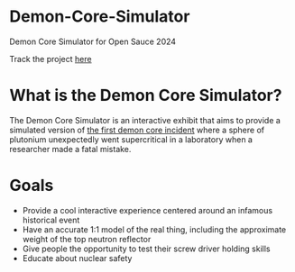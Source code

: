 # Demon-Core-Simulator
Demon Core Simulator for Open Sauce 2024

Track the project [here](https://github.com/users/ExperimentalCyborg/projects/3/views/1)

# What is the Demon Core Simulator?
The Demon Core Simulator is an interactive exhibit that aims to provide a simulated version of [the first demon core incident](https://en.wikipedia.org/wiki/Demon_core#First_incident) where a sphere of plutonium unexpectedly went supercritical in a laboratory when a researcher made a fatal mistake.

# Goals
- Provide a cool interactive experience centered around an infamous historical event
- Have an accurate 1:1 model of the real thing, including the approximate weight of the top neutron reflector
- Give people the opportunity to test their screw driver holding skills
- Educate about nuclear safety
